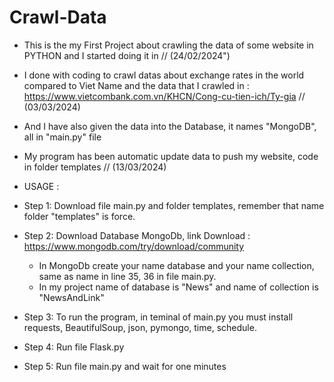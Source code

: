 # Crawl-Data
 - This is the my First Project about crawling the data of some website in PYTHON and I started doing it in // (24/02/2024")
 - I done with coding to crawl datas about exchange rates in the world compared to Viet Name  and the data that I crawled in : https://www.vietcombank.com.vn/KHCN/Cong-cu-tien-ich/Ty-gia  // (03/03/2024)
 - And I have also given the data into the Database, it names "MongoDB", all in "main.py" file
 - My program has been automatic update data to push my website, code in folder templates // (13/03/2024)

 - USAGE :
 - Step 1: Download file main.py and folder templates, remember that name folder "templates" is force.
 - Step 2: Download Database MongoDb, link Download : https://www.mongodb.com/try/download/community
   + In MongoDb create your name database and your name collection, same as name in line 35, 36 in file main.py.
   + In my project name of database is "News" and name of collection is "NewsAndLink"
 - Step 3: To run the program, in teminal of main.py you must install requests, BeautifulSoup, json, pymongo, time, schedule.
 - Step 4: Run file Flask.py
 - Step 5: Run file main.py and wait for one minutes
     
